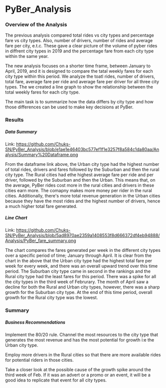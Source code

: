 # PyBer_Analysis

### Overview of the Analysis
The previous analysis compared total rides vs city types and percentage fare vs city types. Also, number of drivers, number of rides and average fare per city, e.t.c. These gave a clear picture of the volume of pyber rides in diffrent city types in 2019 and the percentage fare from each city type within the same year. 

The new analysis focuses on a shorter time frame, between January to April, 2019, and it is designed to compare the tatal weekly fares for each city type within this period. We analyze the toatl rides, number of drivers, total fare, average fare per ride and average fare per driver for all three city types. The we created a line graph to show the relationship between the total weekly fares for each city type. 

The main task is to summarize how the data differs by city type and how those differences can be used to make key decisions at PyBer. 

### Results

##### Data Summary 
Link: https://github.com/Chuks-SN/PyBer_Analysis/blob/e1ae1e46403bc577ef1f1e3257f8a584c1da80aa/Analysis/Summary%20Dataframe.png

From the dataframe link above, the Urban city type had the highest number of total rides, drivers and fares followed by the Suburban and then the rural city type. The Rural cities had ethe highest average fare per ride and per driver, followed by the Suburban and then the Urban. This means that, on the average, PyBer rides cost more in the rural cities and drivers in these cities earn more. The comapny makes more money per rider in the rural cities. Additionally, there's more total revenue generation in the Urban cities because they have the most rides and the highest number of drivers, hence a much higher total fare generated. 

##### Line Chart
Link: https://github.com/Chuks-SN/PyBer_Analysis/blob/5ad8970ae2359a1408553f8d666372df4eb94888/Analysis/PyBer_fare_summary.png

The chart compares the fares generated per week in the different city types over a specific period of time; January through April. It is clear from the chart in the above that the Urban city type had the highest total fare per week for every week, and there was an overall upward trend over this time period. The Suburban city type came in second in the rankings and the Rural city type had the least fares for this period. There was a spike for all the city types in the third week of Februrary. The month of April saw a decline for both the Rural and Urban city types, however, there was a sharp growth for the Suburban city type. At the end of this time period, overall growth for the Rural city type was the lowest. 

### Summary
##### Business Recommendations 
Implement the 80/20 rule. Channel the most resources to the city type that generates the most revenue and has the most potential for growth i:e the Urban city type. 

Employ more drivers in the Rural cities so that there are more available rides for potential riders in those cities. 

Take a closer look at the possible cause of the growth spike around the third week of Feb. If it was an advert or a promo or an event, it will be a good idea to replicate that event for all city types. 
